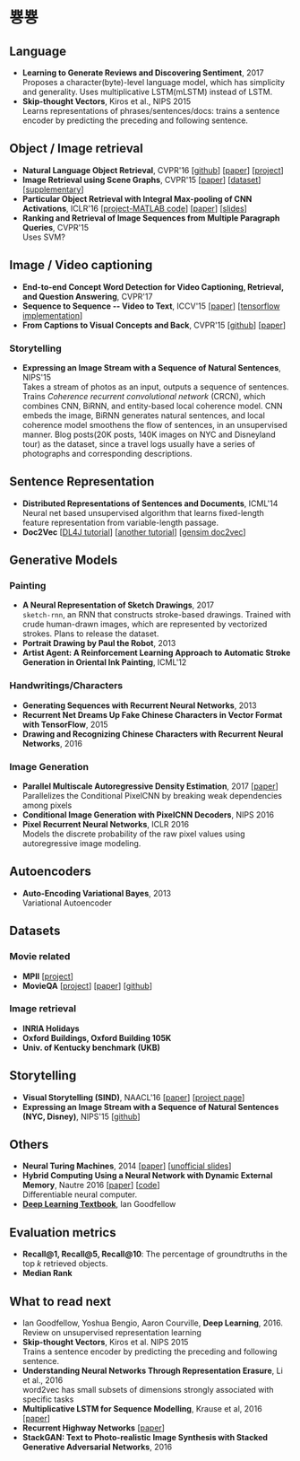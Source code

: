 # 뿅뿅

## Language
- **Learning to Generate Reviews and Discovering Sentiment**, 2017  
Proposes a character(byte)-level language model, which has simplicity and generality.
Uses multiplicative LSTM(mLSTM) instead of LSTM.
- **Skip-thought Vectors**, Kiros et al., NIPS 2015  
Learns representations of phrases/sentences/docs: trains a sentence encoder by predicting the preceding and following sentence.

## Object / Image retrieval
- **Natural Language Object Retrieval**, CVPR'16 [[github](https://github.com/ronghanghu/natural-language-object-retrieval)] [[paper](https://arxiv.org/pdf/1511.04164.pdf)] [[project](http://ronghanghu.com/text_obj_retrieval)]
- **Image Retrieval using Scene Graphs**, CVPR'15 [[paper](http://cs.stanford.edu/people/jcjohns/papers/cvpr2015/JohnsonCVPR2015.pdf)] [[dataset](http://imagenet.stanford.edu/internal/jcjohns/scene_graphs/sg_dataset.zip)] [[supplementary](http://cs.stanford.edu/people/jcjohns/cvpr15_supp/)]
- **Particular Object Retrieval with Integral Max-pooling of CNN Activations**, ICLR'16 [[project-MATLAB code](http://cmp.felk.cvut.cz/~toliageo/soft.html)] [[paper](http://arxiv.org/pdf/1511.05879v2.pdf)] [[slides](http://imatge-upc.github.io/telecombcn-2016-dlcv/slides/D3L6-ranking.pdf)]
- **Ranking and Retrieval of Image Sequences from Multiple Paragraph Queries**, CVPR'15  
Uses SVM?

## Image / Video captioning
- **End-to-end Concept Word Detection for Video Captioning, Retrieval, and Question Answering**, CVPR'17
- **Sequence to Sequence -- Video to Text**, ICCV'15 [[paper](https://arxiv.org/abs/1505.00487)] [[tensorflow implementation](https://github.com/jazzsaxmafia/video_to_sequence)]
- **From Captions to Visual Concepts and Back**, CVPR'15 [[github](https://github.com/s-gupta/visual-concepts)] [[paper](https://arxiv.org/abs/1411.4952)]
### Storytelling
- **Expressing an Image Stream with a Sequence of Natural Sentences**, NIPS'15  
Takes a stream of photos as an input, outputs a sequence of sentences.
Trains *Coherence recurrent convolutional network* (CRCN), which combines CNN, BiRNN, and entity-based local coherence model.
CNN embeds the image, BiRNN generates natural sentences, and local coherence model smoothens the flow of sentences,
in an unsupervised manner.
Blog posts(20K posts, 140K images on NYC and Disneyland tour) as the dataset, since a travel logs usually have a series of photographs and corresponding descriptions.

## Sentence Representation
- **Distributed Representations of Sentences and Documents**, ICML'14  
Neural net based unsupervised algorithm that learns fixed-length feature representation from variable-length passage.
- **Doc2Vec** [[DL4J tutorial](https://deeplearning4j.org/doc2vec)] [[another tutorial](https://rare-technologies.com/doc2vec-tutorial/)] [[gensim doc2vec](https://radimrehurek.com/gensim/models/doc2vec.html)]

## Generative Models
### Painting
- **A Neural Representation of Sketch Drawings**, 2017  
`sketch-rnn`, an RNN that constructs stroke-based drawings. Trained with crude human-drawn images,
which are represented by vectorized strokes. Plans to release the dataset.
- **Portrait Drawing by Paul the Robot**, 2013
- **Artist Agent: A Reinforcement Learning Approach to Automatic Stroke Generation in Oriental Ink Painting**, ICML'12

### Handwritings/Characters
- **Generating Sequences with Recurrent Neural Networks**, 2013
- **Recurrent Net Dreams Up Fake Chinese Characters in Vector Format with TensorFlow**, 2015
- **Drawing and Recognizing Chinese Characters with Recurrent Neural Networks**, 2016

### Image Generation
- **Parallel Multiscale Autoregressive Density Estimation**, 2017 [[paper](https://arxiv.org/pdf/1703.03664.pdf)]  
Parallelizes the Conditional PixelCNN by breaking weak dependencies among pixels
- **Conditional Image Generation with PixelCNN Decoders**, NIPS 2016
- **Pixel Recurrent Neural Networks**, ICLR 2016  
Models the discrete probability of the raw pixel values using autoregressive image modeling.

## Autoencoders
- **Auto-Encoding Variational Bayes**, 2013  
Variational Autoencoder


## Datasets
### Movie related
- **MPII** [[project](http://www.mpi-inf.mpg.de/departments/computer-vision-and-multimodal-computing/research/vision-and-language/mpii-movie-description-dataset/)]
- **MovieQA** [[project](https://www.google.co.kr/url?sa=t&rct=j&q=&esrc=s&source=web&cd=1&cad=rja&uact=8&ved=0ahUKEwjctrixp-fSAhWJx7wKHTX3AUIQFggYMAA&url=http%3A%2F%2Fmovieqa.cs.toronto.edu%2F&usg=AFQjCNEcFbWJuLYlhZBzF6HMlCTOTSqR6A&sig2=KDRiu0sCkDx8Fxfq9rnJ-A&bvm=bv.150120842,d.dGc)] [[paper](https://www.google.co.kr/url?sa=t&rct=j&q=&esrc=s&source=web&cd=2&cad=rja&uact=8&ved=0ahUKEwjctrixp-fSAhWJx7wKHTX3AUIQFggeMAE&url=https%3A%2F%2Farxiv.org%2Fabs%2F1512.02902&usg=AFQjCNE5v9TUrWx-_Xwk6SR7pVCeiWYMdg&sig2=BXJwrgNEMs_FNjNGmIjBBQ&bvm=bv.150120842,d.dGc)] [[github](https://www.google.co.kr/url?sa=t&rct=j&q=&esrc=s&source=web&cd=3&cad=rja&uact=8&ved=0ahUKEwjctrixp-fSAhWJx7wKHTX3AUIQFgglMAI&url=https%3A%2F%2Fgithub.com%2Fmakarandtapaswi%2FMovieQA_CVPR2016&usg=AFQjCNHODqLIvqaHXqhJK9vGrlW3IShI0w&sig2=8O4FCG8DQ6XflMSEEqJ1Wg&bvm=bv.150120842,d.dGc)]

### Image retrieval
- **INRIA Holidays**
- **Oxford Buildings, Oxford Building 105K**
- **Univ. of Kentucky benchmark (UKB)**

## Storytelling
- **Visual Storytelling (SIND)**, NAACL'16 [[paper](https://arxiv.org/abs/1604.03968)] [[project page](http://visionandlanguage.net/VIST/)]
- **Expressing an Image Stream with a Sequence of Natural Sentences (NYC, Disney)**, NIPS'15 [[github](https://github.com/cesc-park/CRCN)]

## Others
- **Neural Turing Machines**, 2014 [[paper](https://arxiv.org/abs/1410.5401)] [[unofficial slides](http://klab.smpp.northwestern.edu/wiki/images/4/43/NTM2.pdf)]
- **Hybrid Computing Using a Neural Network with Dynamic External Memory**, Nautre 2016 [[paper](https://www.nature.com/articles/nature20101.epdf?author_access_token=ImTXBI8aWbYxYQ51Plys8NRgN0jAjWel9jnR3ZoTv0MggmpDmwljGswxVdeocYSurJ3hxupzWuRNeGvvXnoO8o4jTJcnAyhGuZzXJ1GEaD-Z7E6X_a9R-xqJ9TfJWBqz)] [[code](https://github.com/deepmind/dnc)]  
Differentiable neural computer.
- [**Deep Learning Textbook**](http://www.deeplearningbook.org/), Ian Goodfellow


## Evaluation metrics
- **Recall@1, Recall@5, Recall@10**: The percentage of groundtruths in the top *k* retrieved objects.
- **Median Rank**

## What to read next
- Ian Goodfellow, Yoshua Bengio, Aaron Courville, **Deep Learning**, 2016.  
Review on unsupervised representation learning
- **Skip-thought Vectors**, Kiros et al. NIPS 2015  
Trains a sentence encoder by predicting the preceding and following sentence.
- **Understanding Neural Networks Through Representation Erasure**, Li et al., 2016  
word2vec has small subsets of dimensions strongly associated with specific tasks
- **Multiplicative LSTM for Sequence Modelling**, Krause et al, 2016 [[paper](https://arxiv.org/abs/1609.07959)]
- **Recurrent Highway Networks** [[paper](https://arxiv.org/abs/1607.03474)]
- **StackGAN: Text to Photo-realistic Image Synthesis with Stacked Generative Adversarial Networks**, 2016
